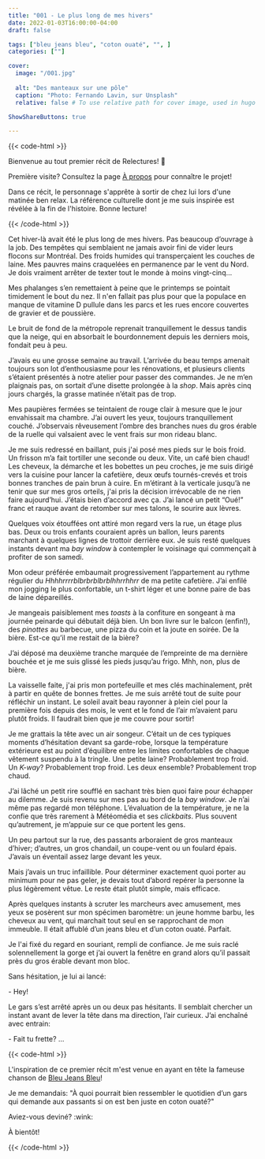 ```yaml
---
title: "001 - Le plus long de mes hivers"
date: 2022-01-03T16:00:00-04:00
draft: false

tags: ["bleu jeans bleu", "coton ouaté", "", ]
categories: [""]

cover:
  image: "/001.jpg"
  
  alt: "Des manteaux sur une pôle"
  caption: "Photo: Fernando Lavin, sur Unsplash"
  relative: false # To use relative path for cover image, used in hugo Page-bundles

ShowShareButtons: true

---
```


{{< code-html >}} <div class="contexte"><p>Bienvenue au tout premier récit de Relectures! 🥳 </p>

<p>Première visite? Consultez la page <a href="/apropos">À propos</a> pour connaître le projet!</p>

<p>Dans ce récit, le personnage s'apprête à sortir de chez lui lors d'une matinée ben relax. La référence culturelle dont je me suis inspirée est révélée à la fin de l'histoire. Bonne lecture!</p></div>

{{< /code-html >}}

Cet hiver-là avait été le plus long de mes hivers. Pas beaucoup d’ouvrage à la job. Des tempêtes qui semblaient ne jamais avoir fini de vider leurs flocons sur Montréal. Des froids humides qui transperçaient les couches de laine. Mes pauvres mains craquelées en permanence par le vent du Nord. Je dois vraiment arrêter de texter tout le monde à moins vingt-cinq…

Mes phalanges s’en remettaient à peine que le printemps se pointait timidement le bout du nez. Il n'en fallait pas plus pour que la populace en manque de vitamine D pullule dans les parcs et les rues encore couvertes de gravier et de poussière.

Le bruit de fond de la métropole reprenait tranquillement le dessus tandis que la neige, qui en absorbait le bourdonnement depuis les derniers mois, fondait peu à peu.

J’avais eu une grosse semaine au travail. L’arrivée du beau temps amenait toujours son lot d’enthousiasme pour les rénovations, et plusieurs clients s’étaient présentés à notre atelier pour passer des commandes. Je ne m’en plaignais pas, on sortait d’une disette prolongée à la _shop_. Mais après cinq jours chargés, la grasse matinée n’était pas de trop. 

Mes paupières fermées se teintaient de rouge clair à mesure que le jour envahissait ma chambre. J’ai ouvert les yeux, toujours tranquillement couché. J’observais rêveusement l’ombre des branches nues du gros érable de la ruelle qui valsaient avec le vent frais sur mon rideau blanc.

Je me suis redressé en baillant, puis j'ai posé mes pieds sur le bois froid. Un frisson m’a fait tortiller une seconde ou deux. Vite, un café bien chaud! Les cheveux, la démarche et les bobettes un peu croches, je me suis dirigé vers la cuisine pour lancer la cafetière, deux œufs tournés-crevés et trois bonnes tranches de pain brun à cuire. En m’étirant à la verticale jusqu’à ne tenir que sur mes gros orteils, j'ai pris la décision irrévocable de ne rien faire aujourd’hui. J’étais bien d’accord avec ça. J’ai lancé un petit “Oué!” franc et rauque avant de retomber sur mes talons, le sourire aux lèvres.

Quelques voix étouffées ont attiré mon regard vers la rue, un étage plus bas. Deux ou trois enfants couraient après un ballon, leurs parents marchant à quelques lignes de trottoir derrière eux. Je suis resté quelques instants devant ma _bay window_ à contempler le voisinage qui commençait à profiter de son samedi.

Mon odeur préférée embaumait progressivement l’appartement au rythme régulier du _Hhhhrrrrblbrbrblbrblhhrrhhrr_ de ma petite cafetière. J’ai enfilé mon jogging le plus confortable, un t-shirt léger et une bonne paire de bas de laine dépareillés.

Je mangeais paisiblement mes _toasts_ à la confiture en songeant à ma journée peinarde qui débutait déjà bien. Un bon livre sur le balcon (enfin!), des _pinottes_ au barbecue, une pizza du coin et la joute en soirée. De la bière. Est-ce qu’il me restait de la bière?

J’ai déposé ma deuxième tranche marquée de l’empreinte de ma dernière bouchée et je me suis glissé les pieds jusqu’au frigo. Mhh, non, plus de bière.

La vaisselle faite, j'ai pris mon portefeuille et mes clés machinalement, prêt à partir en quête de bonnes frettes. Je me suis arrêté tout de suite pour réfléchir un instant. Le soleil avait beau rayonner à plein ciel pour la première fois depuis des mois, le vent et le fond de l’air m’avaient paru plutôt froids. Il faudrait bien que je me couvre pour sortir! 

Je me grattais la tête avec un air songeur. C’était un de ces typiques moments d’hésitation devant sa garde-robe, lorsque la température extérieure est au point d’équilibre entre les limites confortables de chaque vêtement suspendu à la tringle. Une petite laine? Probablement trop froid. Un _K-way_? Probablement trop froid. Les deux ensemble? Probablement trop chaud. 

J’ai lâché un petit rire soufflé en sachant très bien quoi faire pour échapper au dilemme. Je suis revenu sur mes pas au bord de la _bay window_. Je n’ai même pas regardé mon téléphone. L’évaluation de la température, je ne la confie que très rarement à Météomédia et ses _clickbaits_. Plus souvent qu’autrement, je m’appuie sur ce que portent les gens. 

Un peu partout sur la rue, des passants arboraient de gros manteaux d’hiver; d’autres, un gros chandail, un coupe-vent ou un foulard épais. J’avais un éventail assez large devant les yeux.

Mais j’avais un truc infaillible. Pour déterminer exactement quoi porter au minimum pour ne pas geler, je devais tout d’abord repérer la personne la plus légèrement vêtue. Le reste était plutôt simple, mais efficace. 

Après quelques instants à scruter les marcheurs avec amusement, mes yeux se posèrent sur mon spécimen baromètre: un jeune homme barbu, les cheveux au vent, qui marchait tout seul en se rapprochant de mon immeuble. Il était affublé d’un jeans bleu et d’un coton ouaté. Parfait.

Je l'ai fixé du regard en souriant, rempli de confiance. Je me suis raclé solennellement la gorge et j’ai ouvert la fenêtre en grand alors qu’il passait près du gros érable devant mon bloc.

Sans hésitation, je lui ai lancé:

\- Hey!

Le gars s’est arrêté après un ou deux pas hésitants. Il semblait chercher un instant avant de lever la tête dans ma direction, l’air curieux. J’ai enchaîné avec entrain:

\- Fait tu frette? ...

{{< code-html >}} 
<div class="contexte"><p>L'inspiration de ce premier récit m'est venue en ayant en tête la fameuse chanson de <a href= "https://www.youtube.com/watch?v=_whvVXX0hCk">Bleu Jeans Bleu</a>!</p>

<p>Je me demandais: "À quoi pourrait bien ressembler le quotidien d’un gars qui demande aux passants si on est ben juste en coton ouaté?"</p>

<p>Aviez-vous deviné? :wink:</p>

<p>À bientôt!</p>

</div>

{{< /code-html >}}

